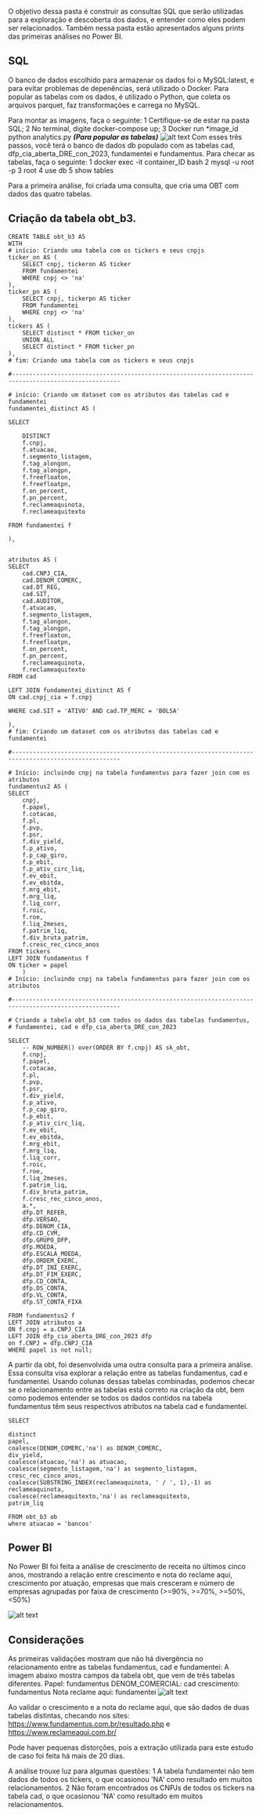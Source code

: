 
O objetivo dessa pasta é construir as consultas SQL que serão utilizadas para a exploração e descoberta dos dados, e entender como eles podem ser relacionados.
Também nessa pasta estão apresentados alguns prints das primeiras análises no Power BI.

## SQL

O banco de dados escolhido para armazenar os dados foi o MySQL:latest, e para evitar problemas de depenências, será utilizado o Docker. 
Para popular as tabelas com os dados, é utilizado o Python, que coleta os arquivos parquet, faz transformações e carrega no MySQL.

Para montar as imagens, faça o seguinte:
1 Certifique-se de estar na pasta SQL;
2 No terminal, digite docker-compose up;
3 Docker run *image_id python analytics.py ***(Para popular as tabelas)***
![alt text](imagens/docker.png)
Com esses três passos, você terá o banco de dados db populado com as tabelas cad, dfp_cia_aberta_DRE_con_2023, fundamentei e fundamentus.
Para checar as tabelas, faça o seguinte:
1 docker exec -it container_ID bash
2 mysql -u root -p
3 root
4 use db
5 show tables

Para a primeira análise, foi criada uma consulta, que cria uma OBT com dados das quatro tabelas.

## Criação da tabela obt_b3.
```
CREATE TABLE obt_b3 AS
WITH 
# início: Criando uma tabela com os tickers e seus cnpjs
ticker_on AS (
    SELECT cnpj, tickeron AS ticker
    FROM fundamentei 
    WHERE cnpj <> 'na'
),
ticker_pn AS (
    SELECT cnpj, tickerpn AS ticker 
    FROM fundamentei 
    WHERE cnpj <> 'na'
),
tickers AS (
    SELECT distinct * FROM ticker_on 
    UNION ALL 
    SELECT distinct * FROM ticker_pn
),
# fim: Criando uma tabela com os tickers e seus cnpjs

#-----------------------------------------------------------------------------------------------------

# início: Criando um dataset com os atributos das tabelas cad e  fundamentei
fundamentei_distinct AS (

SELECT 

	DISTINCT
	f.cnpj,
	f.atuacao,
	f.segmento_listagem,
	f.tag_alongon,
	f.tag_alongpn,
	f.freefloaton,
	f.freefloatpn,
	f.on_percent,
	f.pn_percent,
	f.reclameaquinota,
	f.reclameaquitexto

FROM fundamentei f 

),


atributos AS (
SELECT 
	cad.CNPJ_CIA,
	cad.DENOM_COMERC,
	cad.DT_REG,
	cad.SIT,
	cad.AUDITOR,
	f.atuacao,
	f.segmento_listagem,
	f.tag_alongon,
	f.tag_alongpn,
	f.freefloaton,
	f.freefloatpn,
	f.on_percent,
	f.pn_percent,
	f.reclameaquinota,
	f.reclameaquitexto
FROM cad

LEFT JOIN fundamentei_distinct AS f 
ON cad.cnpj_cia = f.cnpj

WHERE cad.SIT = 'ATIVO' AND cad.TP_MERC = 'BOLSA'
    
),
# fim: Criando um dataset com os atributos das tabelas cad e fundamentei

#-----------------------------------------------------------------------------------------------------

# Início: incluindo cnpj na tabela fundamentus para fazer join com os atributos
fundamentus2 AS	(
SELECT 
	cnpj,
	f.papel, 
	f.cotacao, 
	f.pl, 
	f.pvp, 
	f.psr, 
	f.div_yield, 
	f.p_ativo, 
	f.p_cap_giro, 
	f.p_ebit, 
	f.p_ativ_circ_liq, 
	f.ev_ebit, 
	f.ev_ebitda, 
	f.mrg_ebit, 
	f.mrg_liq, 
	f.liq_corr, 
	f.roic, 
	f.roe, 
	f.liq_2meses, 
	f.patrim_liq, 
	f.div_bruta_patrim, 
	f.cresc_rec_cinco_anos
FROM tickers
LEFT JOIN fundamentus f
ON ticker = papel 
	)
# Início: incluindo cnpj na tabela fundamentus para fazer join com os atributos
	
#-----------------------------------------------------------------------------------------------------
	
# Criando a tabela obt_b3 com todos os dados das tabelas fundamentus,
# fundamentei, cad e dfp_cia_aberta_DRE_con_2023
	
SELECT
	-- ROW_NUMBER() over(ORDER BY f.cnpj) AS sk_obt,
	f.cnpj,
	f.papel, 
	f.cotacao, 
	f.pl, 
	f.pvp, 
	f.psr, 
	f.div_yield, 
	f.p_ativo, 
	f.p_cap_giro, 
	f.p_ebit, 
	f.p_ativ_circ_liq, 
	f.ev_ebit, 
	f.ev_ebitda, 
	f.mrg_ebit, 
	f.mrg_liq, 
	f.liq_corr, 
	f.roic, 
	f.roe, 
	f.liq_2meses, 
	f.patrim_liq, 
	f.div_bruta_patrim, 
	f.cresc_rec_cinco_anos,
	a.*,
	dfp.DT_REFER, 
	dfp.VERSAO, 
	dfp.DENOM_CIA, 
	dfp.CD_CVM, 
	dfp.GRUPO_DFP, 
	dfp.MOEDA, 
	dfp.ESCALA_MOEDA, 
	dfp.ORDEM_EXERC, 
	dfp.DT_INI_EXERC, 
	dfp.DT_FIM_EXERC, 
	dfp.CD_CONTA, 
	dfp.DS_CONTA, 
	dfp.VL_CONTA, 
	dfp.ST_CONTA_FIXA
	
FROM fundamentus2 f
LEFT JOIN atributos a
ON f.cnpj = a.CNPJ_CIA
LEFT JOIN dfp_cia_aberta_DRE_con_2023 dfp
on f.CNPJ = dfp.CNPJ_CIA 
WHERE papel is not null;	
```

A partir da obt, foi desenvolvida uma outra consulta para a primeira análise. Essa consulta visa explorar a relação entre as tabelas fundamentus, cad e fundamentei. Usando colunas dessas tabelas combinadas, podemos checar se o relacionamento entre as tabelas está correto na criação da obt, bem como podemos entender se todos os dados contidos na tabela fundamentus têm seus respectivos atributos na tabela cad e fundamentei.

```
SELECT 

distinct
papel,
coalesce(DENOM_COMERC,'na') as DENOM_COMERC,
div_yield,
coalesce(atuacao,'na') as atuacao,
coalesce(segmento_listagem,'na') as segmento_listagem,
cresc_rec_cinco_anos,
coalesce(SUBSTRING_INDEX(reclameaquinota, ' / ', 1),-1) as reclameaquinota,
coalesce(reclameaquitexto,'na') as reclameaquitexto,
patrim_liq

FROM obt_b3 ob 
where atuacao = 'bancos'
```

## Power BI
No Power BI foi feita a análise de crescimento de receita no últimos cinco anos, mostrando a relação entre crescimento e nota do reclame aqui, crescimento por atuação, empresas que mais cresceram e número de empresas agrupadas por faixa de crescimento (>=90%, >=70%, >=50%, <50%)

![alt text](imagens/primeira_analise.png)

## Considerações
As primeiras validações mostram que não há divergência no relacionamento entre as tabelas fundamentus, cad e fundamentei:
A imagem abaixo mostra campos da tabela obt, que vem de três tabelas diferentes.
Papel: fundamentus
DENOM_COMERCIAL: cad
crescimento: fundamentus
Nota reclame aqui: fundamentei
![alt text](imagens/validacao.png)

Ao validar o crescimento e a nota do reclame aqui, que são dados de duas tabelas distintas, checando nos sites:
https://www.fundamentus.com.br/resultado.php e https://www.reclameaqui.com.br/

Pode haver pequenas distorções, pois a extração utilizada para este estudo de caso foi feita há mais de 20 dias.


A análise trouxe luz para algumas questões:
1 A tabela fundamentei não tem dados de todos os tickers, o que ocasionou 'NA' como resultado em muitos relacionamentos.
2 Não foram encontrados os CNPJs de todos os tickers na tabela cad, o que ocasionou 'NA' como resultado em muitos relacionamentos.

